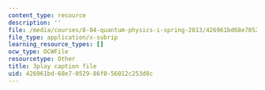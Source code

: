 ```yaml
---
content_type: resource
description: ''
file: /media/courses/8-04-quantum-physics-i-spring-2013/426961bd68e7052986f056012c253d8c_iZKAtzK5WXM.srt
file_type: application/x-subrip
learning_resource_types: []
ocw_type: OCWFile
resourcetype: Other
title: 3play caption file
uid: 426961bd-68e7-0529-86f0-56012c253d8c
---
```

